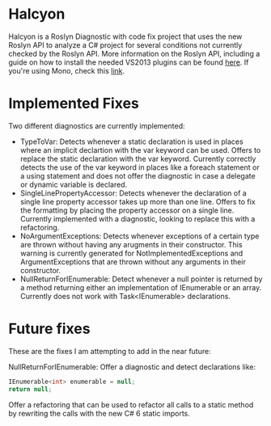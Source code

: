 Halcyon
=======

Halcyon is a Roslyn Diagnostic with code fix project that uses the new Roslyn API to analyze a C# project for several conditions not currently checked by the Roslyn API. More information on the Roslyn API, including a guide on how to install the needed VS2013 plugins can be found [here](roslyn.codeplex.com). If you're using Mono, check this [link](http://tirania.org/blog/archive/2014/Apr-09.html).

Implemented Fixes
=================

Two different diagnostics are currently implemented:

- TypeToVar: Detects whenever a static declaration is used in places where an implicit declartion with the var keyword can be used. Offers to replace the static declaration with the var keyword. Currently correctly detects the use of the var keyword in places like  a foreach statement or a using statement and does not offer the diagnostic in case a delegate or dynamic variable is declared.
- SingleLinePropertyAccessor: Detects whenever the declaration of a single line property accessor takes up more than one line. Offers to fix the formatting by placing the property accessor on a single line. Currently implemented with a diagnostic, looking to replace this with a refactoring.
- NoArgumentExceptions: Detects whenever exceptions of a certain type are thrown without having any arugments in their constructor. This warning is currently generated for NotImplementedExceptions and ArgumentExceptions that are thrown without any arguments in their constructor.
- NullReturnForIEnumerable: Detect whenever a null pointer is returned by a method returning either an implementation of IEnumerable<T> or an array. Currently does not work with Task<IEnumerable<T>> declarations. 

Future fixes
============

These are the fixes I am attempting to add in the near future:

NullReturnForIEnumerable: Offer a diagnostic and detect declarations like:
```csharp
IEnumerable<int> enumerable = null;
return null;
```

Offer a refactoring that can be used to refactor all calls to a static method by rewriting the calls with the new C# 6 static imports.


